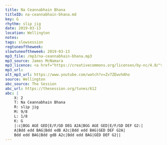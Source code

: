 ```yaml
---
title: Na Ceannabhain Bhana
titleID: na-ceannabhain-bhana.md
key: G
rhythm: slip jig
date: 2019-03-13
location: Wellington
notes:
tags: slowsession
regtuneoftheweek:
slowtuneoftheweek: 2019-03-13
mp3_file: /mp3/na-ceannabhain-bhana.mp3
mp3_source: James McNamara
mp3_licence: <a href="https://creativecommons.org/licenses/by-nc/4.0/">CC-BY-NC-4.0</a>
mp3_url:
alt_mp3_url: https://www.youtube.com/watch?v=Zv7ZEwvhAho
source: Wellington
abc_source: The Session
abc_url: https://thesession.org/tunes/612
abc: |
    X: 2
    T: Na Ceannabhain Bhana
    R: slip jig
    M: 9/8
    L: 1/8
    K: G
    |:c|BGG AGE GED|E/F/GD DEG A2A|BGG AGE GED|E/F/GD DEF G2:|
    A|Bdd edd BAG|Bdd edB A2c|Bdd edd BAG|GED DEF G2A|
    Bdd edd BAG|Bdd gdB A2c|Bdd edd BAG|GED DEF G2||
---
```


